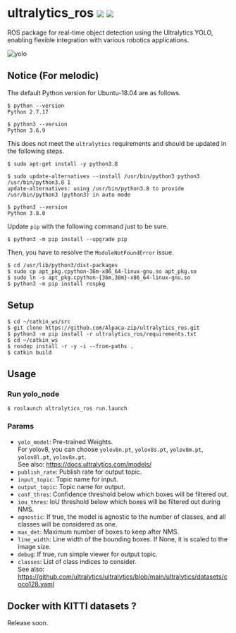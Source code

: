 # ultralytics_ros [![](https://img.shields.io/badge/ROS-noetic-blue?style=flat-square&logo=ros)](https://github.com/Alpaca-zip/ultralytics_ros/tree/noetic-devel) [![](https://img.shields.io/badge/ROS-melodic-blueviolet?style=flat-square&logo=ros)](https://github.com/Alpaca-zip/ultralytics_ros/tree/melodic-devel)
ROS package for real-time object detection using the Ultralytics YOLO, enabling flexible integration with various robotics applications.

![yolo](https://github.com/Alpaca-zip/ultralytics_ros/assets/84959376/9da7dbbf-5cc0-41bc-be82-d481abbf552a)
## Notice (For melodic)
The default Python version for Ubuntu-18.04 are as follows.
```
$ python --version
Python 2.7.17

$ python3 --version
Python 3.6.9
```
This does not meet the `ultralytics` requirements and should be updated in the following steps.
```
$ sudo apt-get install -y python3.8

$ sudo update-alternatives --install /usr/bin/python3 python3 /usr/bin/python3.8 1
update-alternatives: using /usr/bin/python3.8 to provide /usr/bin/python3 (python3) in auto mode

$ python3 --version
Python 3.8.0
```
Update `pip` with the following command just to be sure.
```
$ python3 -m pip install --upgrade pip
```
Then, you have to resolve the `ModuleNotFoundError` issue.
```
$ cd /usr/lib/python3/dist-packages
$ sudo cp apt_pkg.cpython-36m-x86_64-linux-gnu.so apt_pkg.so
$ sudo ln -s apt_pkg.cpython-{36m,38m}-x86_64-linux-gnu.so
$ python3 -m pip install rospkg
```
## Setup
```
$ cd ~/catkin_ws/src
$ git clone https://github.com/Alpaca-zip/ultralytics_ros.git
$ python3 -m pip install -r ultralytics_ros/requirements.txt
$ cd ~/catkin_ws
$ rosdep install -r -y -i --from-paths .
$ catkin build
```
## Usage
### Run yolo_node
```
$ roslaunch ultralytics_ros run.launch
```
### Params
- `yolo_model`: Pre-trained Weights.  
For yolov8, you can choose `yolov8n.pt`, `yolov8s.pt`, `yolov8m.pt`, `yolov8l.pt`, `yolov8x.pt`.  
See also: https://docs.ultralytics.com/models/
- `publish_rate`: Publish rate for output topic.
- `input_topic`: Topic name for input.
- `output_topic`: Topic name for output.
- `conf_thres`: Confidence threshold below which boxes will be filtered out.
- `iou_thres`: IoU threshold below which boxes will be filtered out during NMS.
- `agnostic`: If true, the model is agnostic to the number of classes, and all classes will be considered as one.
- `max_det`: Maximum number of boxes to keep after NMS.
- `line_width`: Line width of the bounding boxes. If None, it is scaled to the image size.
- `debug`:  If true, run simple viewer for output topic.
- `classes`: List of class indices to consider.  
See also: https://github.com/ultralytics/ultralytics/blob/main/ultralytics/datasets/coco128.yaml

## Docker with KITTI datasets ?
Release soon.
